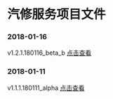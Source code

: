 汽修服务项目文件
===================================

### 2018-01-16
v1.2.1.180116_beta_b [点击查看](https://zhongjieszbd.github.io/qixiufw/v1.2.1.180116_beta_b)

### 2018-01-11
v1.1.1.180111_alpha [点击查看](https://zhongjieszbd.github.io/qixiufw/v1.1.1.180111_alpha)
